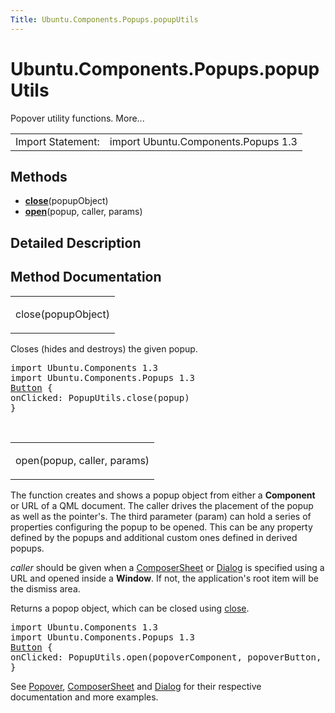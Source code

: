 ```yaml
---
Title: Ubuntu.Components.Popups.popupUtils
---
```


# Ubuntu.Components.Popups.popupUtils

<span class="subtitle"></span>
<!-- $$$popupUtils-brief -->
<p>Popover utility functions. More...</p>
<!-- @@@popupUtils -->
<table class="alignedsummary">
<tr><td class="memItemLeft rightAlign topAlign"> Import Statement:</td><td class="memItemRight bottomAlign"> import Ubuntu.Components.Popups 1.3</td></tr></table><ul>
</ul>
<h2 id="methods">Methods</h2>
<ul>
<li class="fn"><b><b><a href="#close-method">close</a></b></b>(popupObject)</li>
<li class="fn"><b><b><a href="#open-method">open</a></b></b>(popup, caller, params)</li>
</ul>
<!-- $$$popupUtils-description -->
<h2 id="details">Detailed Description</h2>
</p>
<!-- @@@popupUtils -->
<h2>Method Documentation</h2>
<!-- $$$close -->
<table class="qmlname"><tr valign="top" id="close-method"><td class="tblQmlFuncNode"><p><span class="name">close</span>(<span class="type">popupObject</span>)</p></td></tr></table><p>Closes (hides and destroys) the given popup.</p>
<pre class="qml">import Ubuntu.Components 1.3
import Ubuntu.Components.Popups 1.3
<span class="type"><a href="Ubuntu.Components.Button.md">Button</a></span> {
<span class="name">onClicked</span>: <span class="name">PopupUtils</span>.<span class="name">close</span>(<span class="name">popup</span>)
}</pre>
<!-- @@@close -->
<br/>
<!-- $$$open -->
<table class="qmlname"><tr valign="top" id="open-method"><td class="tblQmlFuncNode"><p><span class="name">open</span>(<span class="type">popup</span>, <span class="type">caller</span>, <span class="type">params</span>)</p></td></tr></table><p>The function creates and shows a popup object from either a <b>Component</b> or URL of a QML document. The caller drives the placement of the popup as well as the pointer's. The third parameter (param) can hold a series of properties configuring the popup to be opened. This can be any property defined by the popups and additional custom ones defined in derived popups.</p>
<p><i>caller</i> should be given when a <a href="Ubuntu.Components.Popups.ComposerSheet.md">ComposerSheet</a> or <a href="Ubuntu.Components.Popups.Dialog.md">Dialog</a> is specified using a URL and opened inside a <b>Window</b>. If not, the application's root item will be the dismiss area.</p>
<p>Returns a popop object, which can be closed using <a href="#close-method">close</a>.</p>
<pre class="qml">import Ubuntu.Components 1.3
import Ubuntu.Components.Popups 1.3
<span class="type"><a href="Ubuntu.Components.Button.md">Button</a></span> {
<span class="name">onClicked</span>: <span class="name">PopupUtils</span>.<span class="name">open</span>(<span class="name">popoverComponent</span>, <span class="name">popoverButton</span>, { 'dummy': <span class="number">true</span> } )
}</pre>
<p>See <a href="Ubuntu.Components.Popups.Popover.md">Popover</a>, <a href="Ubuntu.Components.Popups.ComposerSheet.md">ComposerSheet</a> and <a href="Ubuntu.Components.Popups.Dialog.md">Dialog</a> for their respective documentation and more examples.</p>
<!-- @@@open -->
<br/>
